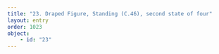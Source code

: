 ```yaml
---
title: "23. Draped Figure, Standing (C.46), second state of four"
layout: entry
order: 1023
object:
    - id: "23"
---
```

